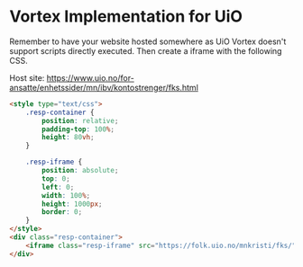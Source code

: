 # Vortex Implementation for UiO
Remember to have your website hosted somewhere as UiO Vortex doesn't support scripts directly executed.
Then create a iframe with the following CSS.

Host site: https://www.uio.no/for-ansatte/enhetssider/mn/ibv/kontostrenger/fks.html

```html
<style type="text/css">
	.resp-container {
	    position: relative;
	    padding-top: 100%;
	    height: 80vh;
	}

	.resp-iframe {
	    position: absolute;
	    top: 0;
	    left: 0;
	    width: 100%;
	    height: 1000px;
	    border: 0;
	}
</style>
<div class="resp-container">
	<iframe class="resp-iframe" src="https://folk.uio.no/mnkristi/fks/"></iframe>
</div>
```